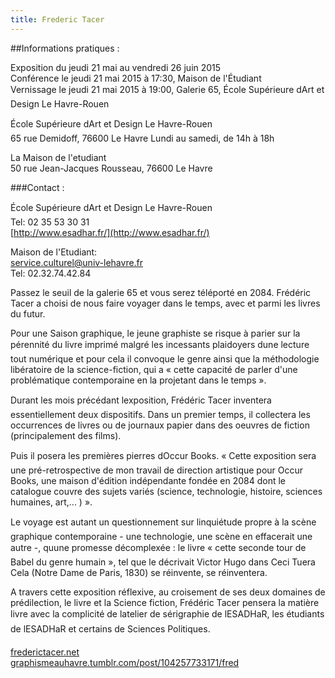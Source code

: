 ```yaml
---
title: Frederic Tacer
---
```


##Informations pratiques :

Exposition du jeudi 21 mai au vendredi 26 juin 2015  
Conférence le jeudi 21 mai 2015 à 17:30, Maison de l'Étudiant  
Vernissage le jeudi 21 mai 2015 à 19:00,
Galerie 65, École Supérieure dArt et Design Le
Havre-Rouen


École Supérieure dArt et Design Le
Havre-Rouen  
65 rue Demidoff, 76600 Le Havre
Lundi au samedi, de 14h à 18h

La Maison de l'etudiant  
50 rue Jean-Jacques Rousseau, 76600 Le Havre

###Contact : 

École Supérieure dArt et Design Le
Havre-Rouen  
Tel: 02 35 53 30 31  
[http://www.esadhar.fr/](http://www.esadhar.fr/)

Maison de l'Etudiant:  
[service.culturel@univ-lehavre.fr](mailto:service.culturel@univ-lehavre.fr)  
Tel: 02.32.74.42.84

Passez le seuil de la galerie 65 et vous serez téléporté en 2084. Frédéric Tacer a choisi de nous
faire voyager dans le temps, avec et parmi les livres du
futur.

Pour une Saison graphique, le jeune graphiste se risque à
parier sur la pérennité du livre imprimé malgré les
incessants plaidoyers dune lecture tout numérique et
pour cela il convoque le genre ainsi que la méthodologie
libératoire de la science-fiction, qui a « cette capacité de
parler d'une problématique contemporaine en la
projetant dans le temps ».

Durant les mois précédant lexposition, Frédéric Tacer
inventera essentiellement deux dispositifs. Dans un
premier temps, il collectera les occurrences de livres ou
de journaux papier dans des oeuvres de fiction
(principalement des films).

Puis il posera les premières pierres dOccur Books. «
Cette exposition sera une pré-retrospective de mon
travail de direction artistique pour Occur Books, une
maison d'édition indépendante fondée en 2084 dont le
catalogue couvre des sujets variés (science, technologie,
histoire, sciences humaines, art,... ) ».

Le voyage est autant un questionnement sur linquiétude
propre à la scène graphique contemporaine - une
technologie, une scène en effacerait une autre -, quune
promesse décomplexée : le livre « cette seconde tour de
Babel du genre humain », tel que le décrivait Victor Hugo
dans Ceci Tuera Cela (Notre Dame de Paris, 1830) se
réinvente, se réinventera.

A travers cette exposition réflexive, au croisement de ses deux domaines de prédilection, le livre
et la Science fiction, Frédéric Tacer pensera la matière livre avec la complicité de latelier de
sérigraphie de lESADHaR, les étudiants de lESADHaR et certains de Sciences Politiques.  

[frederictacer.net](http://frederictacer.net)  
[graphismeauhavre.tumblr.com/post/104257733171/fred](http://graphismeauhavre.tumblr.com/post/104257733171/fred)

